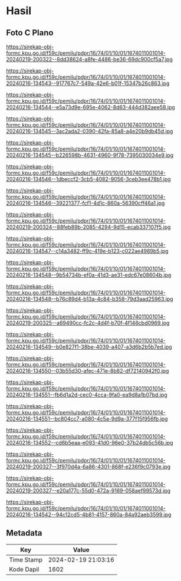 # Hasil

## Foto C Plano

https://sirekap-obj-formc.kpu.go.id/f59c/pemilu/pdpr/16/74/01/10/01/1674011001014-20240219-200322--8dd38624-a8fe-4486-be36-69dc900cf5a7.jpg

https://sirekap-obj-formc.kpu.go.id/f59c/pemilu/pdpr/16/74/01/10/01/1674011001014-20240216-134543--917767c7-549a-42e6-b01f-15347b26c863.jpg

https://sirekap-obj-formc.kpu.go.id/f59c/pemilu/pdpr/16/74/01/10/01/1674011001014-20240216-134544--e5a73d9e-695e-4062-8d63-444d382aee58.jpg

https://sirekap-obj-formc.kpu.go.id/f59c/pemilu/pdpr/16/74/01/10/01/1674011001014-20240216-134545--3ac2ada2-0390-42fa-85a8-a4e20b9db45d.jpg

https://sirekap-obj-formc.kpu.go.id/f59c/pemilu/pdpr/16/74/01/10/01/1674011001014-20240216-134545--b226598b-4631-4960-9f78-7395030034e9.jpg

https://sirekap-obj-formc.kpu.go.id/f59c/pemilu/pdpr/16/74/01/10/01/1674011001014-20240216-134546--1dbeccf2-3cb5-4082-9056-3ceb3ee478b1.jpg

https://sirekap-obj-formc.kpu.go.id/f59c/pemilu/pdpr/16/74/01/10/01/1674011001014-20240216-134546--39221377-fcf1-4d1c-860a-56390cff46a1.jpg

https://sirekap-obj-formc.kpu.go.id/f59c/pemilu/pdpr/16/74/01/10/01/1674011001014-20240219-200324--88feb89b-2085-4294-9d15-ecab337107f5.jpg

https://sirekap-obj-formc.kpu.go.id/f59c/pemilu/pdpr/16/74/01/10/01/1674011001014-20240216-134547--c14a3482-ff9c-419e-b123-c022ae4989b5.jpg

https://sirekap-obj-formc.kpu.go.id/f59c/pemilu/pdpr/16/74/01/10/01/1674011001014-20240216-134548--9b54734b-ef0a-41d3-ae31-edc67e08604b.jpg

https://sirekap-obj-formc.kpu.go.id/f59c/pemilu/pdpr/16/74/01/10/01/1674011001014-20240216-134548--b76c89d4-b13a-4c84-b358-79d3aad25963.jpg

https://sirekap-obj-formc.kpu.go.id/f59c/pemilu/pdpr/16/74/01/10/01/1674011001014-20240219-200325--a69490cc-fc2c-4d4f-b70f-4f146cbd0969.jpg

https://sirekap-obj-formc.kpu.go.id/f59c/pemilu/pdpr/16/74/01/10/01/1674011001014-20240216-134549--b0e827f1-38be-4039-a407-a3d6b2b5b7ed.jpg

https://sirekap-obj-formc.kpu.go.id/f59c/pemilu/pdpr/16/74/01/10/01/1674011001014-20240216-134550--03b55d30-afec-471e-8b82-df72140942f0.jpg

https://sirekap-obj-formc.kpu.go.id/f59c/pemilu/pdpr/16/74/01/10/01/1674011001014-20240216-134551--fb6d1a2d-cec0-4cca-9fa0-ea9d8a1b07bd.jpg

https://sirekap-obj-formc.kpu.go.id/f59c/pemilu/pdpr/16/74/01/10/01/1674011001014-20240216-134551--bc804cc7-a080-4c5a-9d9a-377f15f956fb.jpg

https://sirekap-obj-formc.kpu.go.id/f59c/pemilu/pdpr/16/74/01/10/01/1674011001014-20240216-134552--cd6b5eaa-e093-41d0-96e0-37b24db5c56b.jpg

https://sirekap-obj-formc.kpu.go.id/f59c/pemilu/pdpr/16/74/01/10/01/1674011001014-20240219-200327--3f970d4a-6a86-4301-868f-e236f9c0793e.jpg

https://sirekap-obj-formc.kpu.go.id/f59c/pemilu/pdpr/16/74/01/10/01/1674011001014-20240219-200327--e20a177c-55d0-472a-9169-058aef99573d.jpg

https://sirekap-obj-formc.kpu.go.id/f59c/pemilu/pdpr/16/74/01/10/01/1674011001014-20240216-134542--94c12cd5-4b81-4157-860a-84a92aeb3599.jpg


## Metadata

| Key        | Value               |
| ---------- | ------------------- |
| Time Stamp | 2024-02-19 21:03:16 |
| Kode Dapil | 1602                |



